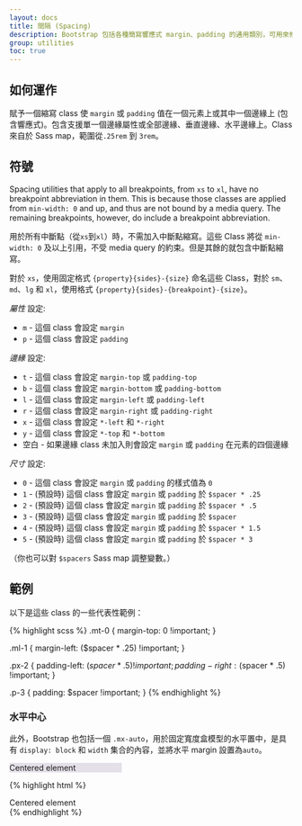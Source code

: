 ```yaml
---
layout: docs
title: 間隔 (Spacing)
description: Bootstrap 包括各種簡寫響應式 margin、padding 的通用類別，可用來修改一個元素的外觀。
group: utilities
toc: true
---
```


## 如何運作

賦予一個縮寫 class 使 `margin` 或 `padding` 值在一個元素上或其中一個邊緣上 (包含響應式)。包含支援單一個邊緣屬性或全部邊緣、垂直邊緣、水平邊緣上。Class 來自於 Sass map，範圍從`.25rem` 到 `3rem`。

## 符號

Spacing utilities that apply to all breakpoints, from `xs` to `xl`, have no breakpoint abbreviation in them. This is because those classes are applied from `min-width: 0` and up, and thus are not bound by a media query. The remaining breakpoints, however, do include a breakpoint abbreviation.

用於所有中斷點（從`xs`到`xl`）時，不需加入中斷點縮寫。這些 Class 將從 `min-width: 0` 及以上引用，不受 media query 的約束。但是其餘的就包含中斷點縮寫。

對於 `xs`，使用固定格式 `{property}{sides}-{size}` 命名這些 Class，對於 `sm`、 `md`、`lg` 和 `xl`，使用格式 `{property}{sides}-{breakpoint}-{size}`。


*屬性* 設定:

* `m` - 這個 class 會設定 `margin`
* `p` - 這個 class 會設定 `padding`

*邊緣* 設定:

* `t` - 這個 class 會設定 `margin-top` 或 `padding-top`
* `b` - 這個 class 會設定 `margin-bottom` 或 `padding-bottom`
* `l` - 這個 class 會設定 `margin-left` 或 `padding-left`
* `r` - 這個 class 會設定 `margin-right` 或 `padding-right`
* `x` - 這個 class 會設定 `*-left` 和 `*-right`
* `y` - 這個 class 會設定 `*-top` 和 `*-bottom`
* 空白 - 如果邊緣 class 未加入則會設定 `margin` 或 `padding` 在元素的四個邊緣

*尺寸* 設定:

* `0` - 這個 class 會設定 `margin` 或 `padding` 的樣式值為 `0`
* `1` - (預設時) 這個 class 會設定 `margin` 或 `padding` 於 `$spacer * .25`
* `2` - (預設時) 這個 class 會設定 `margin` 或 `padding` 於 `$spacer * .5`
* `3` - (預設時) 這個 class 會設定 `margin` 或 `padding` 於 `$spacer`
* `4` - (預設時) 這個 class 會設定 `margin` 或 `padding` 於 `$spacer * 1.5`
* `5` - (預設時) 這個 class 會設定 `margin` 或 `padding` 於 `$spacer * 3`

（你也可以對 `$spacers` Sass map 調整變數。）


## 範例

以下是這些 class 的一些代表性範例：

{% highlight scss %}
.mt-0 {
  margin-top: 0 !important;
}

.ml-1 {
  margin-left: ($spacer * .25) !important;
}

.px-2 {
  padding-left: ($spacer * .5) !important;
  padding-right: ($spacer * .5) !important;
}

.p-3 {
  padding: $spacer !important;
}
{% endhighlight %}

### 水平中心

此外，Bootstrap 也包括一個 `.mx-auto`，用於固定寬度盒模型的水平置中，是具有 `display: block` 和 `width` 集合的內容，並將水平 margin 設置為`auto`。

<div class="bd-example">
  <div class="mx-auto" style="width: 200px; background-color: rgba(86,61,124,.15);">
    Centered element
  </div>
</div>

{% highlight html %}
<div class="mx-auto" style="width: 200px;">
  Centered element
</div>
{% endhighlight %}
